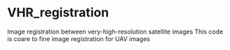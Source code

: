 # VHR_registration
Image registration between very-high-resolution satellite images 
This code is coare to fine image registration for UAV images
